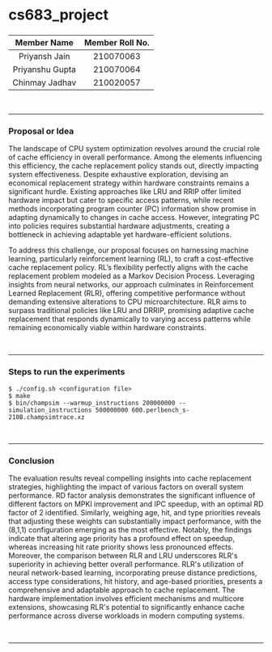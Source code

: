 # cs683_project

### <Project-Title>

### <Team-Name>

| **Member Name** | **Member Roll No.** |
| :-------------: | :-----------------: |
|  Priyansh Jain  |     210070063       |
| Priyanshu Gupta |     210070064       |
|  Chinmay Jadhav |     210020057       |

<br/>

---

### Proposal or Idea

The landscape of CPU system optimization revolves around the crucial role of cache efficiency in overall performance. Among the elements influencing this efficiency, the cache replacement policy stands out, directly impacting system effectiveness. Despite exhaustive exploration, devising an economical replacement strategy within hardware constraints remains a significant hurdle. Existing approaches like LRU and RRIP offer limited hardware impact but cater to specific access patterns, while recent methods incorporating program counter (PC) information show promise in adapting dynamically to changes in cache access. However, integrating PC into policies requires substantial hardware adjustments, creating a bottleneck in achieving adaptable yet hardware-efficient solutions.

To address this challenge, our proposal focuses on harnessing machine learning, particularly reinforcement learning (RL), to craft a cost-effective cache replacement policy. RL’s flexibility perfectly aligns with the cache replacement problem modeled as a Markov Decision Process. Leveraging insights from neural networks, our approach culminates in Reinforcement Learned Replacement (RLR), offering competitive performance without demanding extensive alterations to CPU microarchitecture. RLR aims to surpass traditional policies like LRU and DRRIP, promising adaptive cache replacement that responds dynamically to varying access patterns while remaining economically viable within hardware constraints.

<br/>

---

### Steps to run the experiments

```
$ ./config.sh <configuration file>
$ make
$ bin/champsim --warmup_instructions 200000000 --simulation_instructions 500000000 600.perlbench_s-210B.champsimtrace.xz
```

<br/>

---

### Conclusion

The evaluation results reveal compelling insights into cache replacement strategies, highlighting the impact of various factors on overall system performance. RD factor analysis demonstrates the significant influence of different factors on MPKI improvement and IPC speedup, with an optimal RD factor of 2 identified. Similarly, weighing age, hit, and type priorities reveals that adjusting these weights can substantially impact performance, with the (8,1,1) configuration emerging as the most effective. Notably, the findings indicate that altering age priority has a profound effect on speedup, whereas increasing hit rate priority shows less pronounced effects. Moreover, the comparison between RLR and LRU underscores RLR's superiority in achieving better overall performance. RLR's utilization of neural network-based learning, incorporating preuse distance predictions, access type considerations, hit history, and age-based priorities, presents a comprehensive and adaptable approach to cache replacement. The hardware implementation involves efficient mechanisms and multicore extensions, showcasing RLR's potential to significantly enhance cache performance across diverse workloads in modern computing systems.

<br/>

---

